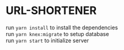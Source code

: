 # URL-SHORTENER

run `yarn install` to install the dependencies
<br>
run `yarn knex:migrate` to setup database
<br>
run `yarn start` to initialize server
